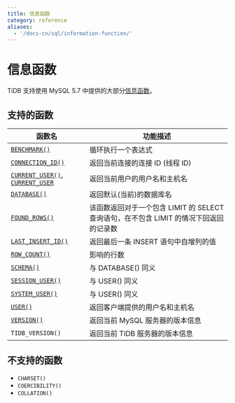 ```yaml
---
title: 信息函数
category: reference
aliases:
  - '/docs-cn/sql/information-function/'
---
```


# 信息函数

TiDB 支持使用 MySQL 5.7 中提供的大部分[信息函数](https://dev.mysql.com/doc/refman/5.7/en/information-functions.html)。

## 支持的函数

| 函数名                                                                                                                          | 功能描述                                                   |
| ---------------------------------------------------------------------------------------------------------------------------- | ------------------------------------------------------ |
| [`BENCHMARK()`](https://dev.mysql.com/doc/refman/5.7/en/information-functions.html#function_benchmark)                       | 循环执行一个表达式                                              |
| [`CONNECTION_ID()`](https://dev.mysql.com/doc/refman/5.7/en/information-functions.html#function_connection-id)               | 返回当前连接的连接 ID (线程 ID)                                   |
| [`CURRENT_USER()`, `CURRENT_USER`](https://dev.mysql.com/doc/refman/5.7/en/information-functions.html#function_current-user) | 返回当前用户的用户名和主机名                                         |
| [`DATABASE()`](https://dev.mysql.com/doc/refman/5.7/en/information-functions.html#function_database)                         | 返回默认(当前)的数据库名                                          |
| [`FOUND_ROWS()`](https://dev.mysql.com/doc/refman/5.7/en/information-functions.html#function_found-rows)                     | 该函数返回对于一个包含 LIMIT 的 SELECT 查询语句，在不包含 LIMIT 的情况下回返回的记录数 |
| [`LAST_INSERT_ID()`](https://dev.mysql.com/doc/refman/5.7/en/information-functions.html#function_last-insert-id)             | 返回最后一条 INSERT 语句中自增列的值                                 |
| [`ROW_COUNT()`](https://dev.mysql.com/doc/refman/5.7/en/information-functions.html#function_row-count)                       | 影响的行数                                                  |
| [`SCHEMA()`](https://dev.mysql.com/doc/refman/5.7/en/information-functions.html#function_schema)                             | 与 DATABASE() 同义                                        |
| [`SESSION_USER()`](https://dev.mysql.com/doc/refman/5.7/en/information-functions.html#function_session-user)                 | 与 USER() 同义                                            |
| [`SYSTEM_USER()`](https://dev.mysql.com/doc/refman/5.7/en/information-functions.html#function_system-user)                   | 与 USER() 同义                                            |
| [`USER()`](https://dev.mysql.com/doc/refman/5.7/en/information-functions.html#function_user)                                 | 返回客户端提供的用户名和主机名                                        |
| [`VERSION()`](https://dev.mysql.com/doc/refman/5.7/en/information-functions.html#function_version)                           | 返回当前 MySQL 服务器的版本信息                                    |
| `TIDB_VERSION()`                                                                                                             | 返回当前 TiDB 服务器的版本信息                                     |

## 不支持的函数

* `CHARSET()`
* `COERCIBILITY()`
* `COLLATION()`
